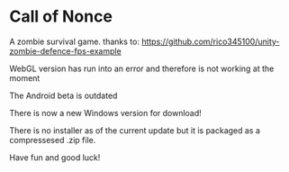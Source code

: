 # Call of Nonce
A zombie survival game. thanks to: https://github.com/rico345100/unity-zombie-defence-fps-example

WebGL version has run into an error and therefore is not working at the moment

The Android beta is outdated

There is now a new Windows version for download!

There is no installer as of the current update but it is packaged as a compressesed .zip file.

Have fun and good luck!

































